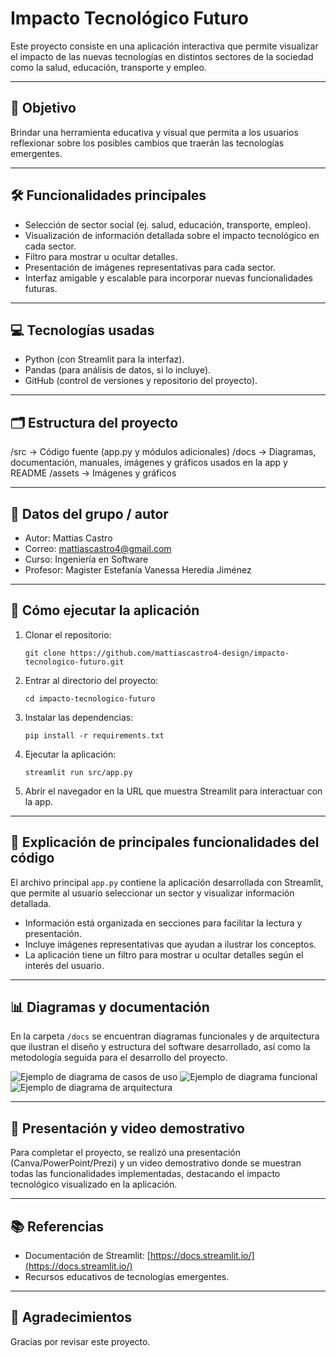 # Impacto Tecnológico Futuro

Este proyecto consiste en una aplicación interactiva que permite visualizar el impacto de las nuevas tecnologías en distintos sectores de la sociedad como la salud, educación, transporte y empleo.

---

## 🎯 Objetivo

Brindar una herramienta educativa y visual que permita a los usuarios reflexionar sobre los posibles cambios que traerán las tecnologías emergentes.

---

## 🛠 Funcionalidades principales

- Selección de sector social (ej. salud, educación, transporte, empleo).
- Visualización de información detallada sobre el impacto tecnológico en cada sector.
- Filtro para mostrar u ocultar detalles.
- Presentación de imágenes representativas para cada sector.
- Interfaz amigable y escalable para incorporar nuevas funcionalidades futuras.

---

## 💻 Tecnologías usadas

- Python (con Streamlit para la interfaz).
- Pandas (para análisis de datos, si lo incluye).
- GitHub (control de versiones y repositorio del proyecto).

---

## 🗂 Estructura del proyecto
/src → Código fuente (app.py y módulos adicionales)
/docs → Diagramas, documentación, manuales, imágenes y gráficos usados en la app y README
/assets → Imágenes y gráficos

---

## 👤 Datos del grupo / autor

- Autor: Mattias Castro  
- Correo: mattiascastro4@gmail.com  
- Curso: Ingeniería en Software  
- Profesor: Magister Estefanía Vanessa Heredia Jiménez

---

## 🚀 Cómo ejecutar la aplicación

1. Clonar el repositorio:
    ```
    git clone https://github.com/mattiascastro4-design/impacto-tecnologico-futuro.git
    ```
2. Entrar al directorio del proyecto:
    ```
    cd impacto-tecnologico-futuro
    ```
3. Instalar las dependencias:
    ```
    pip install -r requirements.txt
    ```
4. Ejecutar la aplicación:
    ```
    streamlit run src/app.py
    ```
5. Abrir el navegador en la URL que muestra Streamlit para interactuar con la app.

---

## 📄 Explicación de principales funcionalidades del código

El archivo principal `app.py` contiene la aplicación desarrollada con Streamlit, que permite al usuario seleccionar un sector y visualizar información detallada.

- Información está organizada en secciones para facilitar la lectura y presentación.
- Incluye imágenes representativas que ayudan a ilustrar los conceptos.
- La aplicación tiene un filtro para mostrar u ocultar detalles según el interés del usuario.

---

## 📊 Diagramas y documentación

En la carpeta `/docs` se encuentran diagramas funcionales y de arquitectura que ilustran el diseño y estructura del software desarrollado, así como la metodología seguida para el desarrollo del proyecto.

![Ejemplo de diagrama de casos de uso](docs/CASO-DE-USO.png)
![Ejemplo de diagrama funcional](docs/Flujo_funcional.png)
![Ejemplo de diagrama de arquitectura](docs/arquitectura.png)

---

## 🎥 Presentación y video demostrativo

Para completar el proyecto, se realizó una presentación (Canva/PowerPoint/Prezi) y un video demostrativo donde se muestran todas las funcionalidades implementadas, destacando el impacto tecnológico visualizado en la aplicación.

---

## 📚 Referencias

- Documentación de Streamlit: [https://docs.streamlit.io/](https://docs.streamlit.io/)  
- Recursos educativos de tecnologías emergentes.

---

## 🙏 Agradecimientos

Gracias por revisar este proyecto.
